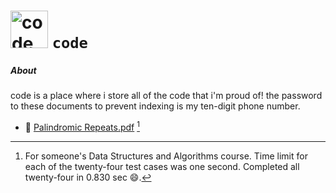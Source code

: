 # <img alt="code" src="https://bananasrlowkeygood.github.io/code/header.png" height="60"> ``code``

##### About 

code is a place where i store all of the code that i'm proud of! the password to these documents to prevent indexing is my ten-digit phone number. 

- 📄 [ Palindromic Repeats.pdf](ewRBqe58iHMcvJNSe9DloUhSMI6JwFkh2pG0x3JoK6O92KQ98Y.pdf) [^1]

[^1]: For someone's Data Structures and Algorithms course. Time limit for each of the twenty-four test cases was one second. Completed all twenty-four in 0.830 sec :smile:. 
